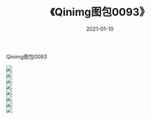 ﻿---
layout: post
title:  《Qinimg图包0093》
date:   2021-01-10
img: http://imgx.orgx.ga/Qinimg图包/Qinimg图包0093/000.jpg
categories: [美女, 清纯, 唯美]
---

Qinimg图包0093

 ![](http://imgx.orgx.ga/Qinimg图包/Qinimg图包0093/001.jpg) <br>![](http://imgx.orgx.ga/Qinimg图包/Qinimg图包0093/002.jpg) <br>![](http://imgx.orgx.ga/Qinimg图包/Qinimg图包0093/003.jpg) <br>![](http://imgx.orgx.ga/Qinimg图包/Qinimg图包0093/004.jpg) <br>![](http://imgx.orgx.ga/Qinimg图包/Qinimg图包0093/005.jpg) <br>![](http://imgx.orgx.ga/Qinimg图包/Qinimg图包0093/006.jpg) <br>![](http://imgx.orgx.ga/Qinimg图包/Qinimg图包0093/007.jpg) <br>![](http://imgx.orgx.ga/Qinimg图包/Qinimg图包0093/008.jpg) <br>